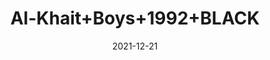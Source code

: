 ---
title: 'Al-Khait+Boys+1992+BLACK'
date: '2021-12-21' 
metatag: '' 
inventory: '3.0' 
draft: false 
# meta description 
shortDescripton: 'Al-Khait+Boys+1992+BLACK'
description: 'Boys'
longdescription: ''
featured: False
# product Price
price: '2730.0'
# Product Short Description
shortDescription: 'Al-Khait+Boys+1992+BLACK'
productID: 'CA70F201-6762-EC11-995F-005056B3A416'
type: 'products'
category: 'Boys' 
thumnailproduct: 'https://alkhait.eralive.net/images/products/CA70F201-6762-EC11-995F-005056B3A4161.png' 
images:
  - image: 'images/products/CA70F201-6762-EC11-995F-005056B3A4161.png'  
  - image: 'images/products/CA70F201-6762-EC11-995F-005056B3A4162.png'  
  - image: 'images/products/CA70F201-6762-EC11-995F-005056B3A4163.png'  
---